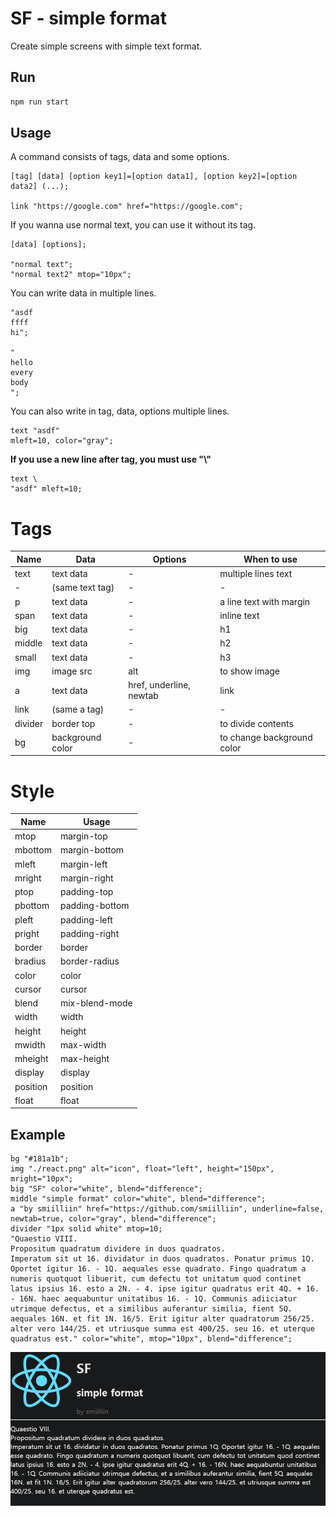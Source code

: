 # SF - simple format

Create simple screens with simple text format.

## Run

```bash
npm run start
```

## Usage

A command consists of tags, data and some options.

```
[tag] [data] [option key1]=[option data1], [option key2]=[option data2] (...);

link "https://google.com" href="https://google.com";
```

If you wanna use normal text, you can use it without its tag.

```
[data] [options];

"normal text";
"normal text2" mtop="10px";
```

You can write data in multiple lines.

```
"asdf
ffff
hi";

"
hello
every
body
";
```

You can also write in tag, data, options multiple lines.

```
text "asdf"
mleft=10, color="gray";
```

**If you use a new line after tag, you must use "\\"**

```
text \
"asdf" mleft=10;
```

# Tags

| Name    | Data             | Options                 | When to use                |
| ------- | ---------------- | ----------------------- | -------------------------- |
| text    | text data        | -                       | multiple lines text        |
| -       | (same text tag)  | -                       | -                          |
| p       | text data        | -                       | a line text with margin    |
| span    | text data        | -                       | inline text                |
| big     | text data        | -                       | h1                         |
| middle  | text data        | -                       | h2                         |
| small   | text data        | -                       | h3                         |
| img     | image src        | alt                     | to show image              |
| a       | text data        | href, underline, newtab | link                       |
| link    | (same a tag)     | -                       | -                          |
| divider | border top       | -                       | to divide contents         |
| bg      | background color | -                       | to change background color |

# Style

| Name     | Usage          |
| -------- | -------------- |
| mtop     | margin-top     |
| mbottom  | margin-bottom  |
| mleft    | margin-left    |
| mright   | margin-right   |
| ptop     | padding-top    |
| pbottom  | padding-bottom |
| pleft    | padding-left   |
| pright   | padding-right  |
| border   | border         |
| bradius  | border-radius  |
| color    | color          |
| cursor   | cursor         |
| blend    | mix-blend-mode |
| width    | width          |
| height   | height         |
| mwidth   | max-width      |
| mheight  | max-height     |
| display  | display        |
| position | position       |
| float    | float          |

## Example

```
bg "#181a1b";
img "./react.png" alt="icon", float="left", height="150px", mright="10px";
big "SF" color="white", blend="difference";
middle "simple format" color="white", blend="difference";
a "by smiilliin" href="https://github.com/smiilliin", underline=false, newtab=true, color="gray", blend="difference";
divider "1px solid white" mtop=10;
"Quaestio VIII.
Propositum quadratum dividere in duos quadratos.
Imperatum sit ut 16. dividatur in duos quadratos. Ponatur primus 1Q. Oportet igitur 16. - 1Q. aequales esse quadrato. Fingo quadratum a numeris quotquot libuerit, cum defectu tot unitatum quod continet latus ipsius 16. esto a 2N. - 4. ipse igitur quadratus erit 4Q. + 16. - 16N. haec aequabuntur unitatibus 16. - 1Q. Communis adiiciatur utrimque defectus, et a similibus auferantur similia, fient 5Q. aequales 16N. et fit 1N. 16/5. Erit igitur alter quadratorum 256/25. alter vero 144/25. et utriusque summa est 400/25. seu 16. et uterque quadratus est." color="white", mtop="10px", blend="difference";
```

![example.png](./README/example.png)
